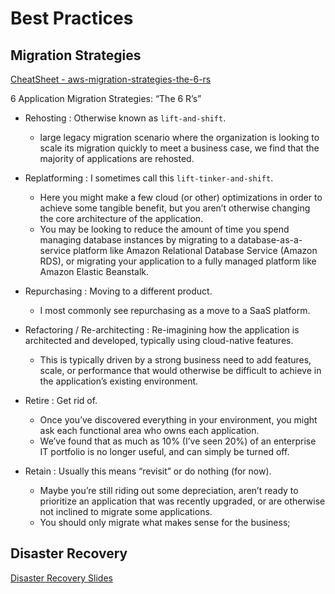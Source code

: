 # Best Practices

## Migration Strategies

[CheatSheet - aws-migration-strategies-the-6-rs](https://tutorialsdojo.com/aws-migration-strategies-the-6-rs/)

6 Application Migration Strategies: “The 6 R’s”

- Rehosting : Otherwise known as `lift-and-shift`.
  - large legacy migration scenario where the organization is looking to scale its migration quickly to meet a business case, we find that the majority of applications are rehosted.
- Replatforming : I sometimes call this `lift-tinker-and-shift`.
  - Here you might make a few cloud (or other) optimizations in order to achieve some tangible benefit, but you aren’t otherwise changing the core architecture of the application.
  - You may be looking to reduce the amount of time you spend managing database instances by migrating to a database-as-a-service platform like Amazon Relational Database Service (Amazon RDS), or migrating your application to a fully managed platform like Amazon Elastic Beanstalk.

- Repurchasing : Moving to a different product.
  - I most commonly see repurchasing as a move to a SaaS platform. 
- Refactoring / Re-architecting : Re-imagining how the application is architected and developed, typically using cloud-native features.
  - This is typically driven by a strong business need to add features, scale, or performance that would otherwise be difficult to achieve in the application’s existing environment.
- Retire : Get rid of.
  - Once you’ve discovered everything in your environment, you might ask each functional area who owns each application. 
  - We’ve found that as much as 10% (I’ve seen 20%) of an enterprise IT portfolio is no longer useful, and can simply be turned off. 
- Retain : Usually this means “revisit” or do nothing (for now).
  - Maybe you’re still riding out some depreciation, aren’t ready to prioritize an application that was recently upgraded, or are otherwise not inclined to migrate some applications. 
  - You should only migrate what makes sense for the business;

## Disaster Recovery

[Disaster Recovery Slides](https://www.slideshare.net/AmazonWebServices/disaster-recovery-options-with-aws)